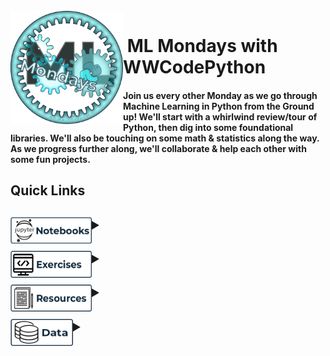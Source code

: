 <br>

<img align="left" width="180" src="images/ML Mondays_II.png">
<p vertical-align="top"><h1>&nbsp;ML Mondays with WWCodePython</h1>
</p>



#### Join us every other Monday as we go through Machine Learning in Python from the Ground up!  We'll start with a whirlwind review/tour of Python, then dig into some foundational libraries.  We'll also be touching on some math & statistics along the way.  As we progress further along, we'll collaborate & help each other with some fun projects.





<h2>Quick Links&nbsp;&nbsp;&nbsp;&nbsp;&nbsp;</h2>

<div>
 <h2>
<details>
 	<summary><img align="left" width="130" height="43" src="/images/Jupyter_btn.png">
    </summary>
<br><br><br>
 
 *  [**A Whirlwind Tour of Python**](https://github.com/BethanyG/ML_Mondays_WWCodePython/blob/master/Python%20Whirlwind%20Tour.ipynb) [![Open In Colab](https://colab.research.google.com/assets/colab-badge.svg)](https://colab.research.google.com/github/BethanyG/ML_Mondays_WWCodePython/blob/master/Python%20Whirlwind%20Tour.ipynb) [![Binder](https://mybinder.org/badge_logo.svg)](https://mybinder.org/v2/gh/BethanyG/ML_Mondays_WWCodePython/master?filepath=Python%20Whirlwind%20Tour.ipynb)
 
 *  [**Maths for Machine Learning**](https://github.com/BethanyG/ML_Mondays_WWCodePython/blob/master/Maths_for_ML_1.ipynb) [![Open In Colab](https://colab.research.google.com/assets/colab-badge.svg)](https://colab.research.google.com/github/BethanyG/ML_Mondays_WWCodePython/blob/master/Maths_for_ML_1.ipynb) [![Binder](https://mybinder.org/badge_logo.svg)](https://mybinder.org/v2/gh/BethanyG/ML_Mondays_WWCodePython/master?filepath=Maths_for_ML_1.ipynb)
 
*  [**Maths for Machine Learning II**](https://github.com/BethanyG/ML_Mondays_WWCodePython/blob/master/Maths_for_ML_1.ipynb) [![Open In Colab](https://colab.research.google.com/assets/colab-badge.svg)](https://colab.research.google.com/github/BethanyG/ML_Mondays_WWCodePython/blob/master/Maths_for_ML_2.ipynb) [![Binder](https://mybinder.org/badge_logo.svg)](https://mybinder.org/v2/gh/BethanyG/ML_Mondays_WWCodePython/master?filepath=Maths_for_ML_2.ipynb)

*  [**Maths for Machine Learning III**](https://github.com/BethanyG/ML_Mondays_WWCodePython/blob/master/Math_for_ML_3.ipynb) [![Open In Colab](https://colab.research.google.com/assets/colab-badge.svg)](https://colab.research.google.com/github/BethanyG/ML_Mondays_WWCodePython/blob/master/Math_for_ML_3.ipynb) [![Binder](https://mybinder.org/badge_logo.svg)]()
 
</details>
</h2>
</div>

<div>
 <h2>
<details>
    <summary><img align="left" width="130" height="43" src="/images/Exercises_btn.png">
    </summary>
 
 <br><br>
 
 *  [**Whirlwind Python Tour :**  _Making a Protein from DNA_](exercises/homework.md)
 
</details>
</h2>
</div>

<div>
  <h2>
<details>
    <summary><img align="left" width="130" height="43" src="/images/Resources_btn.png">
    </summary>
 
 <br><br>
 
 *  [**Machine Learning in Laymens Terms**](https://drive.google.com/open?id=1xyBNBgOW6uR9Wzf5SiJrMHZK0alvrr3s)
 *  [**Machine Learning Cheat Sheet**](https://drive.google.com/open?id=1lxb-7FWiY5KwTYehcPhn67tFu5ZHvJDH)
 *  [**An Informal Introduction to Python (Python 3.8 docs)**](https://docs.python.org/3/tutorial/introduction.html#an-informal-introduction-to-python)
 
 
</details>
</h2>
</div>

<div>
  <h2>
<details>
    <summary><img align="left" width="100" height="43" src="/images/Data_btn.png">
</details>
</h2>
</div>
 
<br><br>


